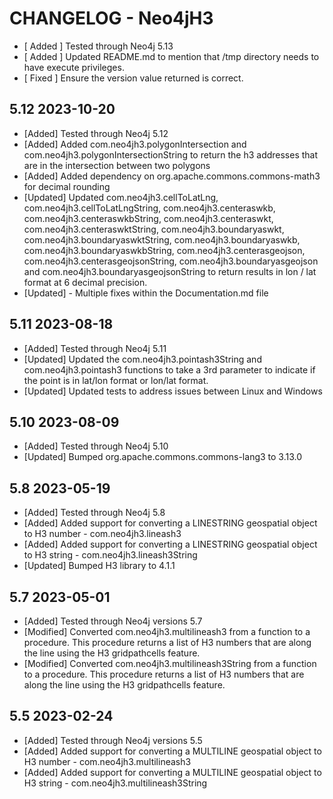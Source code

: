 # CHANGELOG - Neo4jH3
* [ Added ] Tested through Neo4j 5.13
* [ Added ] Updated README.md to mention that /tmp directory needs to have execute privileges.
* [ Fixed ] Ensure the version value returned is correct.

## 5.12 2023-10-20
* [Added] Tested through Neo4j 5.12
* [Added] Added com.neo4jh3.polygonIntersection and com.neo4jh3.polygonIntersectionString to return the h3 addresses that are in the intersection between two polygons
* [Added] Added dependency on org.apache.commons.commons-math3 for decimal rounding
* [Updated] Updated com.neo4jh3.cellToLatLng, com.neo4jh3.cellToLatLngString, com.neo4jh3.centeraswkb, com.neo4jh3.centeraswkbString, com.neo4jh3.centeraswkt, com.neo4jh3.centeraswktString, com.neo4jh3.boundaryaswkt, com.neo4jh3.boundaryaswktString, com.neo4jh3.boundaryaswkb, com.neo4jh3.boundaryaswkbString, com.neo4jh3.centerasgeojson, com.neo4jh3.centerasgeojsonString, com.neo4jh3.boundaryasgeojson and com.neo4jh3.boundaryasgeojsonString to return results in lon / lat format at 6 decimal precision.
* [Updated] - Multiple fixes within the Documentation.md file



## 5.11 2023-08-18
* [Added] Tested through Neo4j 5.11
* [Updated] Updated the com.neo4jh3.pointash3String and com.neo4jh3.pointash3 functions to take a 3rd parameter to indicate if the point is in lat/lon format or lon/lat format.
* [Updated] Updated tests to address issues between Linux and Windows

## 5.10 2023-08-09

* [Added] Tested through Neo4j 5.10
* [Updated] Bumped org.apache.commons.commons-lang3 to 3.13.0

## 5.8 2023-05-19

* [Added] Tested through Neo4j 5.8
* [Added] Added support for converting a LINESTRING geospatial object to H3 number - com.neo4jh3.lineash3
* [Added] Added support for converting a LINESTRING geospatial object to H3 string - com.neo4jh3.lineash3String
* [Updated] Bumped H3 library to 4.1.1


## 5.7 2023-05-01

* [Added] Tested through Neo4j versions 5.7
* [Modified] Converted com.neo4jh3.multilineash3 from a function to a procedure. This procedure returns a list of H3 numbers that are along the line using the H3 gridpathcells feature.
* [Modified] Converted com.neo4jh3.multilineash3String from a function to a procedure. This procedure returns a list of H3 numbers that are along the line using the H3 gridpathcells feature.


## 5.5 2023-02-24

* [Added] Tested through Neo4j versions 5.5
* [Added] Added support for converting a MULTILINE geospatial object to H3 number - com.neo4jh3.multilineash3
* [Added] Added support for converting a MULTILINE geospatial object to H3 string - com.neo4jh3.multilineash3String



